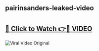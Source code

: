 ## pairinsanders-leaked-video 

# <h2><a href="http://freeplayer.one?title=pairinsanders-leaked-video&ref=21J">🔗 Click to Watch 👉🔴 VIDEO</a></h2>

<a href="http://freeplayer.one?title=pairinsanders-leaked-video&ref=21J" rel="nofollow" data-target="animated-image.originalLink"><img src="https://i.ibb.co.com/xMMVF88/686577567.gif" alt="Viral Video Original" style="max-width: 100%; display: inline-block;" data-target="animated-image.originalImage"></a>

